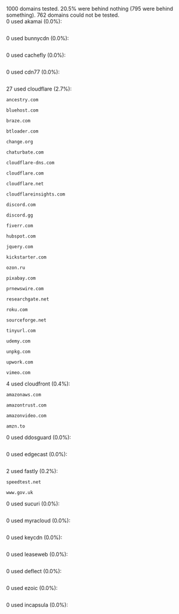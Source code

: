 1000 domains tested. 20.5% were behind nothing (795 were behind something). 762 domains could not be tested.<br>
0 used akamai (0.0%):
```

```

0 used bunnycdn (0.0%):
```

```

0 used cachefly (0.0%):
```

```

0 used cdn77 (0.0%):
```

```

27 used cloudflare (2.7%):
```
ancestry.com

bluehost.com

braze.com

btloader.com

change.org

chaturbate.com

cloudflare-dns.com

cloudflare.com

cloudflare.net

cloudflareinsights.com

discord.com

discord.gg

fiverr.com

hubspot.com

jquery.com

kickstarter.com

ozon.ru

pixabay.com

prnewswire.com

researchgate.net

roku.com

sourceforge.net

tinyurl.com

udemy.com

unpkg.com

upwork.com

vimeo.com

```

4 used cloudfront (0.4%):
```
amazonaws.com

amazontrust.com

amazonvideo.com

amzn.to

```

0 used ddosguard (0.0%):
```

```

0 used edgecast (0.0%):
```

```

2 used fastly (0.2%):
```
speedtest.net

www.gov.uk

```

0 used sucuri (0.0%):
```

```

0 used myracloud (0.0%):
```

```

0 used keycdn (0.0%):
```

```

0 used leaseweb (0.0%):
```

```

0 used deflect (0.0%):
```

```

0 used ezoic (0.0%):
```

```

0 used incapsula (0.0%):
```

```
